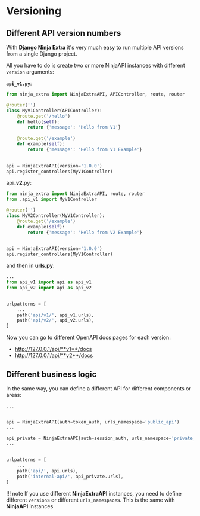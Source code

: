 # **Versioning**

## **Different API version numbers**

With **Django Ninja Extra** it's very much easy to run multiple API versions from a single Django project.

All you have to do is create two or more NinjaAPI instances with different `version` arguments:


**`api_v1.py`**:

```Python
from ninja_extra import NinjaExtraAPI, APIController, route, router

@router('')
class MyV1Controller(APIController):
    @route.get('/hello')
    def hello(self):
        return {'message': 'Hello from V1'}
    
    @route.get('/example')
    def example(self):
        return {'message': 'Hello from V1 Example'}

    
api = NinjaExtraAPI(version='1.0.0')
api.register_controllers(MyV1Controller)
```


api_**v2**.py:

```Python
from ninja_extra import NinjaExtraAPI, route, router
from .api_v1 import MyV1Controller

@router('')
class MyV2Controller(MyV1Controller):
    @route.get('/example')
    def example(self):
        return {'message': 'Hello from V2 Example'}

    
api = NinjaExtraAPI(version='1.0.0')
api.register_controllers(MyV1Controller)
```


and then in **urls.py**:

```Python hl_lines="8 9"
...
from api_v1 import api as api_v1
from api_v2 import api as api_v2


urlpatterns = [
    ...
    path('api/v1/', api_v1.urls),
    path('api/v2/', api_v2.urls),
]

```


Now you can go to different OpenAPI docs pages for each version:

 - http://127.0.0.1/api/**v1**/docs
 - http://127.0.0.1/api/**v2**/docs



## **Different business logic**

In the same way, you can define a different API for different components or areas:

```Python
...


api = NinjaExtraAPI(auth=token_auth, urls_namespace='public_api')
...

api_private = NinjaExtraAPI(auth=session_auth, urls_namespace='private_api')
...


urlpatterns = [
    ...
    path('api/', api.urls),
    path('internal-api/', api_private.urls),
]

```
!!! note
    If you use different **NinjaExtraAPI** instances, you need to define different `version`s or different `urls_namespace`s.
    This is the same with **NinjaAPI** instances
